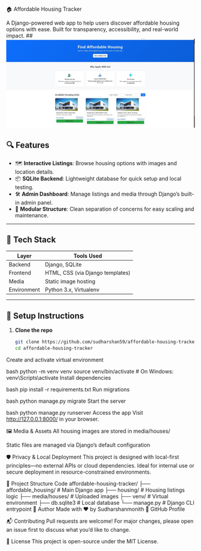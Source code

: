 🏠 Affordable Housing Tracker

A Django-powered web app to help users discover affordable housing options with ease. Built for transparency, accessibility, and real-world impact.
##![sample image](./github_rent_house.jpg)  


## 🔍 Features

- 🗺️ **Interactive Listings**: Browse housing options with images and location details.
- 📦 **SQLite Backend**: Lightweight database for quick setup and local testing.
- 🛠️ **Admin Dashboard**: Manage listings and media through Django’s built-in admin panel.
- 📁 **Modular Structure**: Clean separation of concerns for easy scaling and maintenance.

---

## 🚀 Tech Stack

| Layer        | Tools Used                          |
|--------------|-------------------------------------|
| Backend      | Django, SQLite                      |
| Frontend     | HTML, CSS (via Django templates)    |
| Media        | Static image hosting                |
| Environment  | Python 3.x, Virtualenv              |

---

## 🧰 Setup Instructions

1. **Clone the repo**  
   ```bash
   git clone https://github.com/sudharshan59/affordable-housing-tracker.git
   cd affordable-housing-tracker
Create and activate virtual environment

bash
python -m venv venv
source venv/bin/activate  # On Windows: venv\\Scripts\\activate
Install dependencies

bash
pip install -r requirements.txt
Run migrations

bash
python manage.py migrate
Start the server

bash
python manage.py runserver
Access the app Visit http://127.0.0.1:8000/ in your browser.

🖼️ Media & Assets
All housing images are stored in media/houses/

Static files are managed via Django’s default configuration

🛡️ Privacy & Local Deployment
This project is designed with local-first principles—no external APIs or cloud dependencies. Ideal for internal use or secure deployment in resource-constrained environments.

📌 Project Structure
Code
affordable-housing-tracker/
├── affordable_housing/       # Main Django app
├── housing/                  # Housing listings logic
├── media/houses/             # Uploaded images
├── venv/                     # Virtual environment
├── db.sqlite3                # Local database
└── manage.py                 # Django CLI entrypoint
👤 Author
Made with ❤️ by Sudharshanmonith 🔗 GitHub Profile

📬 Contributing
Pull requests are welcome! For major changes, please open an issue first to discuss what you’d like to change.

📄 License
This project is open-source under the MIT License.
